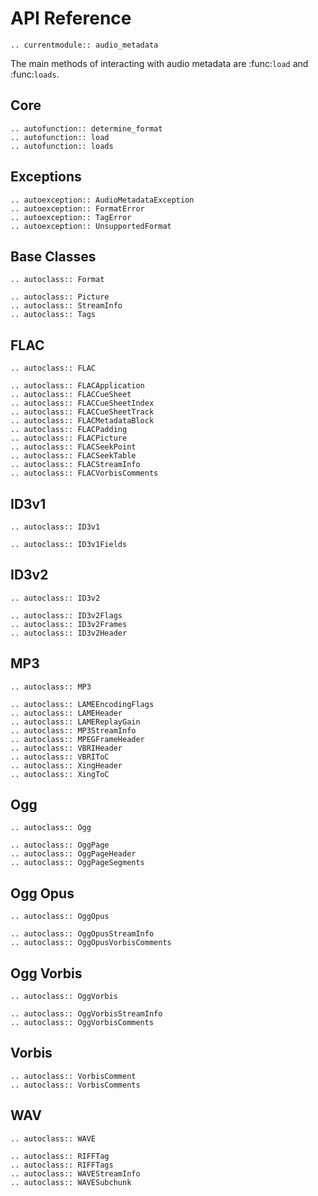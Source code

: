 # API Reference

```{eval-rst}
.. currentmodule:: audio_metadata
```

The main methods of interacting with audio metadata are :func:`load` and :func:`loads`.


## Core

```{eval-rst}
.. autofunction:: determine_format
.. autofunction:: load
.. autofunction:: loads
```


## Exceptions

```{eval-rst}
.. autoexception:: AudioMetadataException
.. autoexception:: FormatError
.. autoexception:: TagError
.. autoexception:: UnsupportedFormat
```

## Base Classes

```{eval-rst}
.. autoclass:: Format

.. autoclass:: Picture
.. autoclass:: StreamInfo
.. autoclass:: Tags
```


## FLAC

```{eval-rst}
.. autoclass:: FLAC

.. autoclass:: FLACApplication
.. autoclass:: FLACCueSheet
.. autoclass:: FLACCueSheetIndex
.. autoclass:: FLACCueSheetTrack
.. autoclass:: FLACMetadataBlock
.. autoclass:: FLACPadding
.. autoclass:: FLACPicture
.. autoclass:: FLACSeekPoint
.. autoclass:: FLACSeekTable
.. autoclass:: FLACStreamInfo
.. autoclass:: FLACVorbisComments
```


## ID3v1

```{eval-rst}
.. autoclass:: ID3v1

.. autoclass:: ID3v1Fields
```


## ID3v2

```{eval-rst}
.. autoclass:: ID3v2

.. autoclass:: ID3v2Flags
.. autoclass:: ID3v2Frames
.. autoclass:: ID3v2Header
```


## MP3

```{eval-rst}
.. autoclass:: MP3

.. autoclass:: LAMEEncodingFlags
.. autoclass:: LAMEHeader
.. autoclass:: LAMEReplayGain
.. autoclass:: MP3StreamInfo
.. autoclass:: MPEGFrameHeader
.. autoclass:: VBRIHeader
.. autoclass:: VBRIToC
.. autoclass:: XingHeader
.. autoclass:: XingToC
```


## Ogg

```{eval-rst}
.. autoclass:: Ogg

.. autoclass:: OggPage
.. autoclass:: OggPageHeader
.. autoclass:: OggPageSegments
```


## Ogg Opus

```{eval-rst}
.. autoclass:: OggOpus

.. autoclass:: OggOpusStreamInfo
.. autoclass:: OggOpusVorbisComments
```


## Ogg Vorbis

```{eval-rst}
.. autoclass:: OggVorbis

.. autoclass:: OggVorbisStreamInfo
.. autoclass:: OggVorbisComments
```


## Vorbis

```{eval-rst}
.. autoclass:: VorbisComment
.. autoclass:: VorbisComments
```


## WAV

```{eval-rst}
.. autoclass:: WAVE

.. autoclass:: RIFFTag
.. autoclass:: RIFFTags
.. autoclass:: WAVEStreamInfo
.. autoclass:: WAVESubchunk
```

